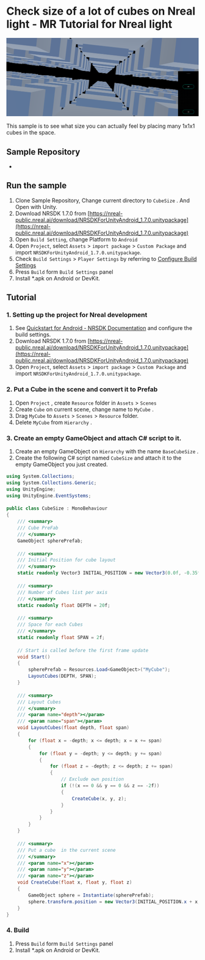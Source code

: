 # Check size of a lot of cubes on Nreal light - MR Tutorial for Nreal light

![](Assets/CubeSize.png)

This sample is to see what size you can actually feel by placing many 1x1x1 cubes in the space.

## Sample Repository

- 

## Run the sample

1. Clone Sample Repository, Change current directory to `CubeSize` . And Open with Unity.
2. Download NRSDK 1.7.0 from [https://nreal-public.nreal.ai/download/NRSDKForUnityAndroid_1.7.0.unitypackage](https://nreal-public.nreal.ai/download/NRSDKForUnityAndroid_1.7.0.unitypackage)
3. Open `Build Setting`, change Platform to `Android`
4. Open `Project`, select `Assets` > `import package` > `Custom Package` and import `NRSDKForUnityAndroid_1.7.0.unitypackage`.
5. Check `Build Settings` > `Player Settings` by referring to [Configure Build Settings](https://nreal.gitbook.io/nrsdk-documentation/discover/quickstart-for-android#configure-build-settings)
6. Press `Build` form `Build Settings` panel
7. Install *.apk on Android or DevKit.

## Tutorial

### 1. Setting up the project for Nreal development

1. See [Quickstart for Android - NRSDK Documentation](https://nreal.gitbook.io/nrsdk-documentation/discover/quickstart-for-android#configure-build-settings) and configure the build settings.
2. Download NRSDK 1.7.0 from [https://nreal-public.nreal.ai/download/NRSDKForUnityAndroid_1.7.0.unitypackage](https://nreal-public.nreal.ai/download/NRSDKForUnityAndroid_1.7.0.unitypackage)
3. Open `Project`, select `Assets` > `import package` > `Custom Package` and import `NRSDKForUnityAndroid_1.7.0.unitypackage`.

### 2. Put a Cube in the scene and convert it to Prefab

1. Open `Project` , create `Resource` folder in `Assets` > `Scenes`
2. Create `Cube` on current scene, change name to `MyCube` . 
3. Drag `MyCube` to `Assets` > `Scenes` > `Resource` folder.
4. Delete `MyCube` from `Hierarchy` .

### 3. Create an empty GameObject and attach C# script to it.

1. Create an empty GameObject on `Hierarchy` with the name `BaseCubeSize` .
2. Create the following C# script named `CubeSize` and attach it to the empty GameObject you just created.

```csharp
using System.Collections;
using System.Collections.Generic;
using UnityEngine;
using UnityEngine.EventSystems;

public class CubeSize : MonoBehaviour
{
    /// <summary>
    /// Cube PreFab
    /// </summary>
    GameObject spherePrefab;

    /// <summary>
    /// Initial Position for cube layout
    /// </summary>
    static readonly Vector3 INITIAL_POSITION = new Vector3(0.0f, -0.35f, 3f);

    /// <summary>
    /// Number of Cubes list per axis
    /// </summary>
    static readonly float DEPTH = 20f;

    /// <summary>
    /// Space for each Cubes
    /// </summary>
    static readonly float SPAN = 2f;

    // Start is called before the first frame update
    void Start()
    {
        spherePrefab = Resources.Load<GameObject>("MyCube");
        LayoutCubes(DEPTH, SPAN);
    }

    /// <summary>
    /// Layout Cubes
    /// </summary>
    /// <param name="depth"></param>
    /// <param name="span"></param>
    void LayoutCubes(float depth, float span)
    {
        for (float x = -depth; x <= depth; x = x += span)
        {
            for (float y = -depth; y <= depth; y += span)
            {
                for (float z = -depth; z <= depth; z += span)
                {
                    // Exclude own position
                    if (!(x == 0 && y == 0 && z == -2f))
                    {
                        CreateCube(x, y, z);
                    }
                }
            }
        }
    }

    /// <summary>
    /// Put a cube  in the current scene
    /// </summary>
    /// <param name="x"></param>
    /// <param name="y"></param>
    /// <param name="z"></param>
    void CreateCube(float x, float y, float z)
    {
        GameObject sphere = Instantiate(spherePrefab);
        sphere.transform.position = new Vector3(INITIAL_POSITION.x + x, INITIAL_POSITION.y + y, INITIAL_POSITION.z + z);
    }
}
```

### 4. Build

1. Press `Build` form `Build Settings` panel
2. Install *.apk on Android or DevKit.